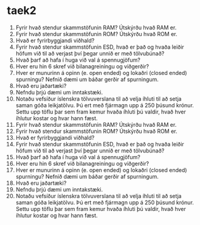 # taek2



1. Fyrir hvað stendur skammstöfunin RAM? Útskýrðu hvað RAM er.
2. Fyrir hvað stendur skammstöfunin ROM? Útskýrðu hvað ROM er.
3. Hvað er fyrirbyggjandi viðhald?
4. Fyrir hvað stendur skammstöfunin ESD, hvað er það og hvaða leiðir höfum við til að
verjast því þegar unnið er með tölvubúnað?
5. Hvað þarf að hafa í huga við val á spennugjöfum?
6. Hver eru hin 6 skref við bilanagreiningu og viðgerðir?
7. Hver er munurinn á opinn (e. open ended) og lokaðri (closed ended) spurningu?
Nefnið dæmi um báðar gerðir af spurningum.
8. Hvað eru jaðartæki?
9. Nefndu þrjú dæmi um inntakstæki.
10. Notaðu vefsíður íslenskra tölvuverslana til að velja íhluti til að setja saman góða
leikjatölvu. Þú ert með fjármagn upp á 250 þúsund krónur. Settu upp töflu þar sem
fram kemur hvaða íhluti þú valdir, hvað hver íhlutur kostar og hvar hann fæst.
1. Fyrir hvað stendur skammstöfunin RAM? Útskýrðu hvað RAM er.
2. Fyrir hvað stendur skammstöfunin ROM? Útskýrðu hvað ROM er.
3. Hvað er fyrirbyggjandi viðhald?
4. Fyrir hvað stendur skammstöfunin ESD, hvað er það og hvaða leiðir höfum við til að
verjast því þegar unnið er með tölvubúnað?
5. Hvað þarf að hafa í huga við val á spennugjöfum?
6. Hver eru hin 6 skref við bilanagreiningu og viðgerðir?
7. Hver er munurinn á opinn (e. open ended) og lokaðri (closed ended) spurningu?
Nefnið dæmi um báðar gerðir af spurningum.
8. Hvað eru jaðartæki?
9. Nefndu þrjú dæmi um inntakstæki.
10. Notaðu vefsíður íslenskra tölvuverslana til að velja íhluti til að setja saman góða
leikjatölvu. Þú ert með fjármagn upp á 250 þúsund krónur. Settu upp töflu þar sem
fram kemur hvaða íhluti þú valdir, hvað hver íhlutur kostar og hvar hann fæst.
